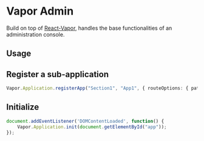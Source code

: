 # Vapor Admin

Build on top of [React-Vapor](https://github.com/coveo/react-vapor), handles the base functionalities of an administration console.

## Usage

## Register a sub-application

```typescript
Vapor.Application.registerApp("Section1", "App1", { routeOptions: { path: "/", component: () => <div/> }});
```

## Initialize
```typescript
document.addEventListener('DOMContentLoaded', function() {
    Vapor.Application.init(document.getElementById("app"));
});
```
